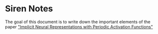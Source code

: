 # Siren Notes
The goal of this document is to write down the important elements of the paper ["Implicit Neural Representations with Periodic Activation Functions"](https://arxiv.org/pdf/2006.09661.pdf)
